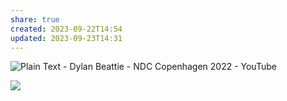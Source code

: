 ```yaml
---
share: true
created: 2023-09-22T14:54
updated: 2023-09-23T14:31
---
```


![Plain Text - Dylan Beattie - NDC Copenhagen 2022 - YouTube](https://youtu.be/gd5uJ7Nlvvo)

![](https://youtu.be/5OPkGQoPeHk?si=Y2mZenbD8oXLf8fA) 